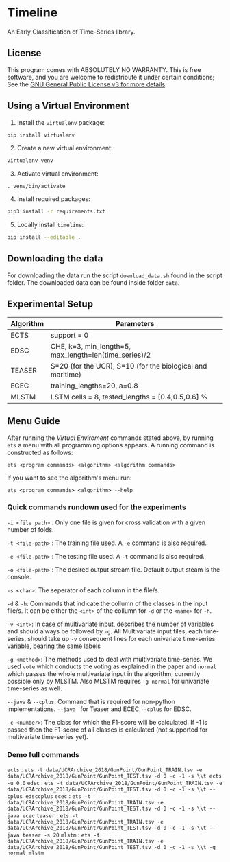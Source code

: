 # Timeline

An Early Classification of Time-Series library.


## License

This program comes with ABSOLUTELY NO WARRANTY. This is free software, and you are welcome to redistribute it under certain conditions; See the [GNU General Public License v3 for more details](http://www.gnu.org/licenses/gpl-3.0.en.html).

## Using a Virtual Environment
1. Install the `virtualenv` package:

```bash
pip install virtualenv
```

2. Create a new virtual environment:

```bash
virtualenv venv
```

3. Activate virtual environment:

```
. venv/bin/activate
```

4. Install required packages:

```bash
pip3 install -r requirements.txt
```

5. Locally install `timeline`:

```bash
pip install --editable .
```

## Downloading the data

For downloading the data run the script `download_data.sh` found in the script folder. The downloaded data can be found inside folder `data`.


## Experimental Setup

| Algorithm | Parameters |
|---|---|
| ECTS | support = 0 |
| EDSC | CHE, k=3, min_length=5, max_length=len(time_series)/2 |
| TEASER | S=20 (for the UCR), S=10 (for the biological and maritime) |
| ECEC | training_lengths=20, a=0.8 |
| MLSTM | LSTM cells = 8, tested_lengths = [0.4,0.5,0.6] %  |

## Menu Guide

After running the <em> Virtual Enviroment </em> commands stated above, by running `ets` a menu with all programming options appears.
A running command is constructed as follows:

`ets <program commands> <algorithm> <algorithm commands>`

If you want to see the algorithm's menu run:

`ets <program commands> <algorithm> --help`

### Quick commands rundown used for the experiments

`-i <file path>` : Only one file is given for cross validation with a given number of folds.

`-t <file-path>` : The training file used. A `-e` command is also required.

`-e <file-path>` : The testing file used. A `-t` command is also required.

`-o <file-path>` : The desired output stream file. Default output steam is the console.

`-s <char>`: The seperator of each collumn in the file/s.

`-d` & `-h`: Commands that indicate the collumn of the classes in the input file/s. It can be either the `<int>` of the collumn for `-d` or the `<name>` for `-h`.

`-v <int>`: In case of multivariate input, describes the number of variables and should always be followed by `-g`. All Multivariate input files, each time-series, should take up `-v` consequent lines for each univariate time-series variable, bearing the same labels

`-g <method>`: The methods used to deal with multivariate time-series. We used `vote` which conducts the voting as explained in the paper and `normal` which passes the whole multivariate input in the algorithm, currently possible only by MLSTM. Also MLSTM requires `-g normal` for univariate time-series as well.

`--java` & `--cplus`: Command that is required for non-python implementations. `--java ` for Teaser and ECEC,`--cplus` for EDSC.

`-c <number>`: The class for which the F1-score will be calculated. If -1 is passed then the F1-score of all classes is calculated (not supported for multivariate time-series yet).


### Demo full commands

`ects` : `ets -t data/UCRArchive_2018/GunPoint/GunPoint_TRAIN.tsv -e data/UCRArchive_2018/GunPoint/GunPoint_TEST.tsv -d 0 -c -1 -s \\t ects -u 0.0`
`edsc` : `ets -t data/UCRArchive_2018/GunPoint/GunPoint_TRAIN.tsv -e data/UCRArchive_2018/GunPoint/GunPoint_TEST.tsv -d 0 -c -1 -s \\t --cplus edsccplus`
`ecec` : `ets -t data/UCRArchive_2018/GunPoint/GunPoint_TRAIN.tsv -e data/UCRArchive_2018/GunPoint/GunPoint_TEST.tsv -d 0 -c -1 -s \\t --java ecec`
`teaser` : `ets -t data/UCRArchive_2018/GunPoint/GunPoint_TRAIN.tsv -e data/UCRArchive_2018/GunPoint/GunPoint_TEST.tsv -d 0 -c -1 -s \\t --java teaser -s 20`
`mlstm` : `ets -t data/UCRArchive_2018/GunPoint/GunPoint_TRAIN.tsv -e data/UCRArchive_2018/GunPoint/GunPoint_TEST.tsv -d 0 -c -1 -s \\t -g normal mlstm`
